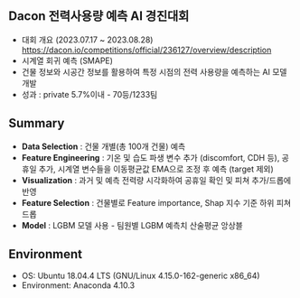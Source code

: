 
## Dacon 전력사용량 예측 AI 경진대회

- 대회 개요 (2023.07.17 ~ 2023.08.28) https://dacon.io/competitions/official/236127/overview/description
- 시계열 회귀 예측 (SMAPE)
- 건물 정보와 시공간 정보를 활용하여 특정 시점의 전력 사용량을 예측하는 AI 모델 개발 
- 성과 : private 5.7%이내 - 70등/1233팀

## Summary
- **Data Selection** : 건물 개별(총 100개 건물) 예측 
- **Feature Engineering** : 기온 및 습도 파생 변수 추가 (discomfort, CDH 등), 공휴일 추가, 시계열 변수들을 이동평균값 EMA으로 조정 후 예측 (target 제외)
- **Visualization** : 과거 및 예측 전력량 시각화하여 공휴일 확인 및 피쳐 추가/드롭에 반영
- **Feature Selection** : 건물별로 Feature importance, Shap 지수 기준 하위 피쳐 드롭
- **Model** : LGBM 모델 사용 - 팀원별 LGBM 예측치 산술평균 앙상블

## Environment
- OS: Ubuntu 18.04.4 LTS (GNU/Linux 4.15.0-162-generic x86_64)
- Environment: Anaconda 4.10.3
